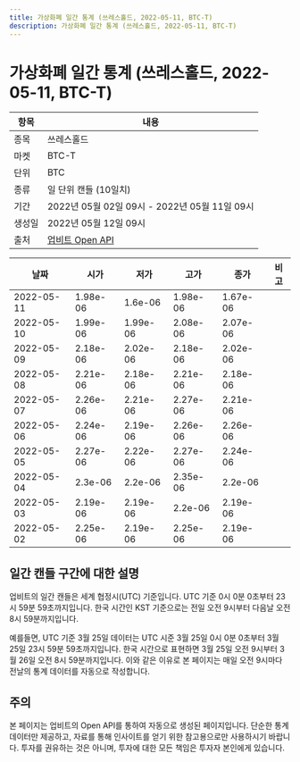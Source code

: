 ```yaml
---
title: 가상화폐 일간 통계 (쓰레스홀드, 2022-05-11, BTC-T)
description: 가상화폐 일간 통계 (쓰레스홀드, 2022-05-11, BTC-T)
---
```



가상화폐 일간 통계 (쓰레스홀드, 2022-05-11, BTC-T)
===

|항목|내용|
|--|--|
|종목|쓰레스홀드|
|마켓|BTC-T|
|단위|BTC|
|종류|일 단위 캔들 (10일치)|
|기간|2022년 05월 02일 09시 - 2022년 05월 11일 09시|
|생성일|2022년 05월 12일 09시|
|출처|[업비트 Open API](https://docs.upbit.com)|


|날짜|시가|저가|고가|종가|비고|
|--|--|--|--|--|--|
|2022-05-11|1.98e-06|1.6e-06|1.98e-06|1.67e-06|    |
|2022-05-10|1.99e-06|1.99e-06|2.08e-06|2.07e-06|    |
|2022-05-09|2.18e-06|2.02e-06|2.18e-06|2.02e-06|    |
|2022-05-08|2.21e-06|2.18e-06|2.21e-06|2.18e-06|    |
|2022-05-07|2.26e-06|2.21e-06|2.27e-06|2.21e-06|    |
|2022-05-06|2.24e-06|2.19e-06|2.26e-06|2.26e-06|    |
|2022-05-05|2.27e-06|2.22e-06|2.27e-06|2.24e-06|    |
|2022-05-04|2.3e-06|2.2e-06|2.35e-06|2.2e-06|    |
|2022-05-03|2.19e-06|2.19e-06|2.2e-06|2.19e-06|    |
|2022-05-02|2.25e-06|2.19e-06|2.25e-06|2.19e-06|    |


일간 캔들 구간에 대한 설명
---


업비트의 일간 캔들은 세계 협정시(UTC) 기준입니다. 
UTC 기준 0시 0분 0초부터 23시 59분 59초까지입니다. 
한국 시간인 KST 기준으로는 전일 오전 9시부터 다음날 오전 8시 59분까지입니다. 


예를들면, UTC 기준 3월 25일 데이터는 UTC 시준 3월 25일 0시 0분 0초부터 3월 25일 23시 59분 59초까지입니다. 
한국 시간으로 표현하면 3월 25일 오전 9시부터 3월 26일 오전 8시 59분까지입니다. 
이와 같은 이유로 본 페이지는 매일 오전 9시마다 전날의 통계 데이터를 자동으로 작성합니다. 


주의
---


본 페이지는 업비트의 Open API를 통하여 자동으로 생성된 페이지입니다. 
단순한 통계 데이터만 제공하고, 자료를 통해 인사이트를 얻기 위한 참고용으로만 사용하시기 바랍니다. 
투자를 권유하는 것은 아니며, 투자에 대한 모든 책임은 투자자 본인에게 있습니다. 
